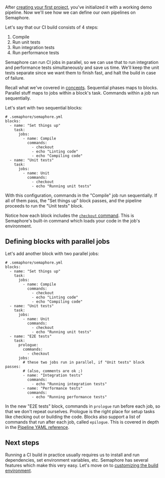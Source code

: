 After [creating your first project][first-project], you've initialized
it with a working demo pipeline. Now we'll see how we can define our own
pipelines on Semaphore.

Let's say that our CI build consists of 4 steps:
1. Compile
2. Run unit tests
3. Run integration tests
4. Run performance tests

Semaphore can run CI jobs in parallel, so we can use that to run integration
and performance tests simultaneously and save us time. We'll keep the unit
tests separate since we want them to finish fast, and halt the build in case
of failure.

Recall what we've covered in [concepts]. Sequential phases maps to blocks.
Parallel stuff maps to jobs within a block's task. Commands within a job run
sequentially.

Let's start with two sequential blocks:

<pre><code class="language-yaml"># .semaphore/semaphore.yml
blocks:
  - name: "Set things up"
    task:
      jobs:
        - name: Compile
          commands:
            - checkout
            - echo "Linting code"
            - echo "Compiling code"
  - name: "Unit tests"
    task:
      jobs:
        - name: Unit
          commands:
            - checkout
            - echo "Running unit tests"
</code></pre>

With this configuration, commands in the "Compile" job run sequentially.
If all of them pass, the "Set things up" block passes, and the pipeline
proceeds to run the "Unit tests" block.

Notice how each block includes the [`checkout` command][checkout].
This is Semaphore's built-in command which loads your code in the job's
environment.

## Defining blocks with parallel jobs

Let's add another block with two parallel jobs:

<pre><code class="language-yaml"># .semaphore/semaphore.yml
blocks:
  - name: "Set things up"
    task:
      jobs:
        - name: Compile
          commands:
            - checkout
            - echo "Linting code"
            - echo "Compiling code"
  - name: "Unit tests"
    task:
      jobs:
        - name: Unit
          commands:
            - checkout
            - echo "Running unit tests"
  - name: "E2E tests"
    task:
      prologue:
        commands:
          - checkout
      jobs:
        # these two jobs run in parallel, if "Unit tests" block passes:
        # (also, comments are ok ;)
        - name: "Integration tests"
          commands:
            - echo "Running integration tests"
        - name: "Performance tests"
          commands:
            - echo "Running performance tests"
</code></pre>

In the new "E2E tests" block, commands in `prologue` run before each job,
so that we don't repeat ourselves. Prologue is the right place for setup tasks
like checking out or building the code. Blocks also support a list of commands
that run after each job, called `epilogue`. This is covered in depth in the
[Pipeline YAML reference][pipeline].

## Next steps

Running a CI build in practice usually requires us to install and run
dependencies, set environment variables, etc. Semaphore has several features
which make this very easy. Let's move on to
[customizing the build environment][next].

[first-project]: https://docs.semaphoreci.com/article/63-your-first-project
[concepts]: https://docs.semaphoreci.com/article/62-concepts
[checkout]: https://docs.semaphoreci.com/article/54-toolbox-reference#libcheckout
[pipeline]: https://docs.semaphoreci.com/article/50-pipeline-yaml
[next]: https://docs.semaphoreci.com/article/65-customizing-build-environment
